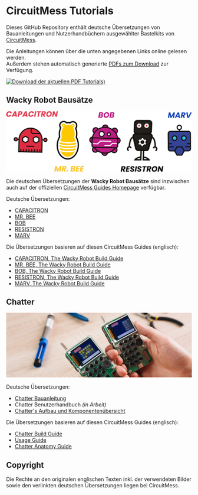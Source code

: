 # CircuitMess Tutorials

Dieses GitHub Repository enthält deutsche Übersetzungen von Bauanleitungen und Nutzerhandbüchern
ausgewählter Bastelkits von [CircuitMess](https://circuitmess.com/).

Die Anleitungen können über die unten angegebenen Links online gelesen werden.  
Außerdem stehen automatisch generierte [PDFs zum Download](https://github.com/ramdacxp/circuitmess-tutorials/releases) zur Verfügung.

[![Download der aktuellen PDF Tutorials)](https://img.shields.io/github/v/release/ramdacxp/circuitmess-tutorials?color=%2300cc00&label=PDF%20Tutorials&style=plastic)](https://github.com/ramdacxp/circuitmess-tutorials/releases/latest)

## Wacky Robot Bausätze

![Alle verrückten Roboter](robots.jpg)

Die deutschen Übersetzungen der **Wacky Robot Bausätze** sind inzwischen auch auf der offiziellen [CircuitMess Guides Homepage](https://learn.circuitmess.com/resources/guides) verfügbar.

Deutsche Übersetzungen:

* [CAPACITRON](tutorials/robots/capacitron/README.md)
* [MR. BEE](tutorials/robots/bee/README.md)
* [BOB](tutorials/robots/bob/README.md)
* [RESISTRON](tutorials/robots/resistron/README.md)
* [MARV](tutorials/robots/marv/README.md)

Die Übersetzungen basieren auf diesen CircuitMess Guides (englisch):

* [CAPACITRON, The Wacky Robot Build Guide](https://learn.circuitmess.com/resources/guides/en/capacitron-build-guide)
* [MR. BEE, The Wacky Robot Build Guide](https://learn.circuitmess.com/resources/guides/en/mrbee-build-guide)
* [BOB, The Wacky Robot Build Guide](https://learn.circuitmess.com/resources/guides/en/bob-build-guide)
* [RESISTRON, The Wacky Robot Build Guide](https://learn.circuitmess.com/resources/guides/en/resistron-build-guide)
* [MARV, The Wacky Robot Build Guide](https://learn.circuitmess.com/resources/guides/en/marv-build-guide)

## Chatter

![Chatter](chatter.jpg)

Deutsche Übersetzungen:

* [Chatter Bauanleitung](tutorials/chatter/build/README.md)
* Chatter Benutzerhandbuch *(in Arbeit)*
* [Chatter's Aufbau und Komponentenübersicht](tutorials/chatter/anatomy/README.md)

Die Übersetzungen basieren auf diesen CircuitMess Guides (englisch):

* [Chatter Build Guide](https://learn.circuitmess.com/resources/guides/en/chatter-build-guide)
* [Usage Guide](https://learn.circuitmess.com/resources/guides/en/chatter-usage-guide)
* [Chatter Anatomy Guide](https://learn.circuitmess.com/resources/guides/en/chatter-anatomy-guide)

## Copyright

Die Rechte an den originalen englischen Texten inkl. der verwendeten Bilder
sowie den verlinkten deutschen Übersetzungen liegen bei CircuitMess.
